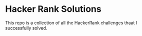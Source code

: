# Hacker Rank Solutions

This repo is a collection of all the HackerRank challenges thaat I successfully solved.
